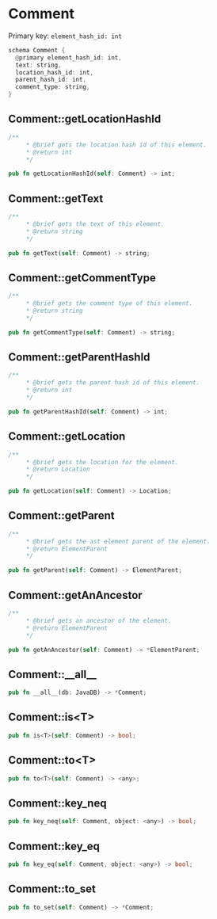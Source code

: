 # Comment

Primary key: `element_hash_id: int`

```rust
schema Comment {
  @primary element_hash_id: int,
  text: string,
  location_hash_id: int,
  parent_hash_id: int,
  comment_type: string,
}
```
## Comment::getLocationHashId

```rust
/**
     * @brief gets the location hash id of this element.
     * @return int
     */
```
```rust
pub fn getLocationHashId(self: Comment) -> int;
```
## Comment::getText

```rust
/**
     * @brief gets the text of this element.
     * @return string
     */
```
```rust
pub fn getText(self: Comment) -> string;
```
## Comment::getCommentType

```rust
/**
     * @brief gets the comment type of this element.
     * @return string
     */
```
```rust
pub fn getCommentType(self: Comment) -> string;
```
## Comment::getParentHashId

```rust
/**
     * @brief gets the parent hash id of this element.
     * @return int
     */
```
```rust
pub fn getParentHashId(self: Comment) -> int;
```
## Comment::getLocation

```rust
/**
     * @brief gets the location for the element.
     * @return Location
     */
```
```rust
pub fn getLocation(self: Comment) -> Location;
```
## Comment::getParent

```rust
/**
     * @brief gets the ast element parent of the element.
     * @return ElementParent 
     */
```
```rust
pub fn getParent(self: Comment) -> ElementParent;
```
## Comment::getAnAncestor

```rust
/**
     * @brief gets an ancestor of the element.
     * @return ElementParent 
     */
```
```rust
pub fn getAnAncestor(self: Comment) -> *ElementParent;
```
## Comment::\_\_all\_\_

```rust
pub fn __all__(db: JavaDB) -> *Comment;
```
## Comment::is\<T\>

```rust
pub fn is<T>(self: Comment) -> bool;
```
## Comment::to\<T\>

```rust
pub fn to<T>(self: Comment) -> <any>;
```
## Comment::key\_neq

```rust
pub fn key_neq(self: Comment, object: <any>) -> bool;
```
## Comment::key\_eq

```rust
pub fn key_eq(self: Comment, object: <any>) -> bool;
```
## Comment::to\_set

```rust
pub fn to_set(self: Comment) -> *Comment;
```
